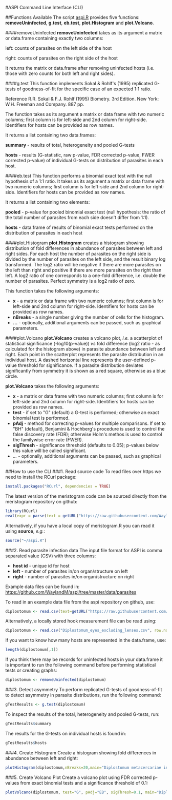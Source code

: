 #ASPI Command Line Interface (CLI)

##Functions Available
The script [aspi.R](https://github.com/WaylandM/aspi/blob/master/cli/aspi.R) provides five functions: **removeUninfected**, **g.test**, **eb.test**, **plot.Histogram** and **plot.Volcano**.


####removeUninfected
**removeUninfected** takes as its argument a matrix or data.frame containing exactly two columns: 

left: counts of parasites on the left side of the host

right: counts of parasites on the right side of the host

It returns the matrix or data.frame after removing uninfected hosts (i.e. those with zero counts for both left and right sides).

####g.test
This function implements Sokal & Rohlf's (1995) replicated G-tests of goodness-of-fit for the specific case of an expected 1:1 ratio.

Reference R.R. Sokal & F.J. Rohlf (1995) Biometry. 3rd Edition. New York: W.H. Freeman and Company. 887 pp.

The function takes as its argument a matrix or data frame with two numeric columns; first column is for left-side and 2nd column for right-side. Identifiers for hosts can be provided as row names.

It returns a list containing two data.frames:

**summary** - results of total, heterogeneity and pooled G-tests

**hosts** - results (G-statistic, raw p-value, FDR corrected p-value, FWER corrected p-value) of individual G-tests on distribution of parasites in each host.

####eb.test
This function performs a binomial exact test with the null hypothesis of a 1:1 ratio. It takes as its argument a matrix or data frame with two numeric columns; first column is for left-side and 2nd column for right-side. Identifiers for hosts can be provided as row names.

It returns a list containing two elements:

**pooled** - p-value for pooled binomial exact test (null hypothesis: the ratio of the total number of parasites from each side doesn't differ from 1:1).

**hosts** - data.frame of results of binomial exact tests performed on the distribution of parasites in each host

####plot.Histogram
**plot.Histogram** creates a histogram showing distribution of fold differences in abundance of parasites between left and right sides. For each host the number of parasites on the right side is divided by the number of parasites on the left side, and the result binary log transformed. The log2 ratio will be negative if there are more parasites on the left than right and positive if there are more parasites on the right than left. A log2 ratio of one corresponds to a one-fold difference, i.e. double the number of parasites. Perfect symmetry is a log2 ratio of zero.

This function takes the following arguments:
* **x** - a matrix or data frame with two numeric columns; first column is for left-side and 2nd column for right-side. Identifiers for hosts can be provided as row names.
* **nBreaks** - a single number giving the number of cells for the histogram.
* **...** - optionally, additional arguments can be passed, such as graphical parameters.

####plot.Volcano
**plot.Volcano** creates a volcano plot, *i.e.* a scatterplot of statistical significance (-log10(p-value)) *vs* fold difference (log2 ratio - as calculated for the histogram above) in parasite abundance between left and right. Each point in the scatterplot represents the parasite distribution in an individual host. A dashed horizontal line represents the user-defined p-value threshold for significance. If a parasite distribution deviates significantly from symmetry it is shown as a red square, otherwise as a blue circle.

**plot.Volcano** takes the following arguments:
* **x** - a matrix or data frame with two numeric columns; first column is for left-side and 2nd column for right-side. Identifiers for hosts can be provided as row names.
* **test** - if set to "G" (default) a G-test is performed; otherwise an exact binomial test is performed.
* **pAdj** - method for correcting p-values for multiple comparisons. If set to "BH" (default), Benjamini & Hochberg's procedure is used to control the false discovery rate (FDR); otherwise Holm's methos is used to control the familywise error rate (FWER).
* **sigThresh** - significance threshold (defaults to 0.05); p-values below this value will be called significant.
* *...* - optionally, additional arguments can be passed, such as graphical parameters.

##How to use the CLI
###1. Read source code
To read files over https we need to install the RCurl package:
```r
install.packages("RCurl", dependencies = TRUE)
```
The latest version of the meristogram code can be sourced directly from the meristogram repository on github:
```r
library(RCurl)
eval(expr = parse(text = getURL("https://raw.githubusercontent.com/WaylandM/aspi/master/cli/aspi.R", ssl.verifypeer=FALSE) ))
```
Alternatively, if you have a local copy of meristogram.R you can read it using **source**, *e.g.*:
```r
source("~/aspi.R")
```

###2. Read parasite infection data
The input file format for ASPI is comma separated value (CSV) with three columns:
* **host id** - unique id for host
* **left** - number of parasites in/on organ/structure on left
* **right** - number of parasites in/on organ/structure on right

Example data files can be found in: https://github.com/WaylandM/aspi/tree/master/data/parasites

To read in an example data file from the aspi repository on github, use:
```r
diplostomum <- read.csv(text=getURL("https://raw.githubusercontent.com/WaylandM/aspi/master/data/parasites/Diplostomum_eyes_excluding_lenses.csv"), row.names=1)
```
Alternatively, a locally stored hook measurement file can be read using:
```r
diplostomum <- read.csv("Diplostomum_eyes_excluding_lenses.csv", row.names=1)
```

If you want to know how many hosts are represented in the data.frame, use:
```r
length(diplostomum[,1])
```

If you think there may be records for uninfected hosts in your data.frame it is important to run the following command before performing statistical tests or creating graphs:
```r
diplostomum <- removeUninfected(diplostomum)
```

###3. Detect asymmetry
To perform replicated G-tests of goodness-of-fit to detect asymmetry in parasite distributions, run the following command:
```r
gTestResults <- g.test(diplostomum)
```

To inspect the results of the total, heterogeneity and pooled G-tests, run:
```r
gTestResults$summary
```

The results for the G-tests on individual hosts is found in:
```r
gTestResults$hosts
```

###4. Create Histogram
Create a histogram showing fold differences in abundance between left and right:
```r
plotHistogram(diplostomum,nBreaks=20,main="Diplostomum metacercariae in eyes of ruffe")
```

###5. Create Volcano Plot
Create a volcano plot using FDR corrected p-values from exact binomial tests and a significance threshold of 0.1:
```r
plotVolcano(diplostomum, test="G", pAdj="EB", sigThresh=0.1, main="Diplostomum metacercariae in eyes of ruffe")
```

